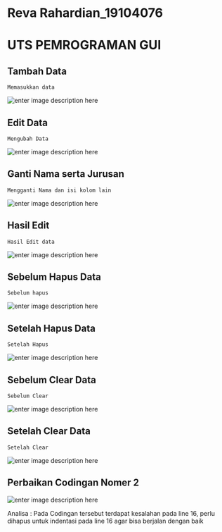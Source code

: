 # Reva Rahardian_19104076


# UTS PEMROGRAMAN GUI


## Tambah Data
	Memasukkan data
![enter image description here](https://i.ibb.co/4FqZDQV/UTS.png)




## Edit Data
	Mengubah Data
![enter image description here](https://i.ibb.co/qkBR38s/UTS2.png)

## Ganti Nama serta Jurusan
	Mengganti Nama dan isi kolom lain
![enter image description here](https://i.ibb.co/pzJpDGr/Ganti-nama.png)

## Hasil Edit
	Hasil Edit data
![enter image description here](https://i.ibb.co/h7cWDSB/UTS3.png)

## Sebelum Hapus Data
	Sebelum hapus
![enter image description here](https://i.ibb.co/4Yjzkdw/Sebelum-edit-dan-hapus.png)

## Setelah Hapus Data
	Setelah Hapus
![enter image description here](https://i.ibb.co/mJDfpHX/Setelah-Hapus.png)

## Sebelum Clear Data
	Sebelum Clear
![enter image description here](https://i.ibb.co/4Yjzkdw/Sebelum-edit-dan-hapus.png)

## Setelah Clear Data
	Setelah Clear
![enter image description here](https://i.ibb.co/KFq09S0/Setelah-Clear.png)

## Perbaikan Codingan Nomer 2

![enter image description here](https://i.ibb.co/sbG4vxK/No-2.png)

Analisa : Pada Codingan tersebut terdapat kesalahan pada line 16, perlu dihapus untuk indentasi pada line 16 agar bisa berjalan dengan baik
